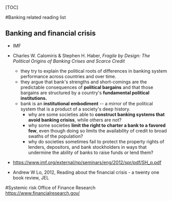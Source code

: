 
[TOC]



#Banking related reading list

## Banking and financial crisis
- IMF
- Charles W. Calomiris & Stephen H. Haber, *Fragile by Design: The Political Origins of Banking Crises and Scarce Credit*
	- they try to explain the political roots of differences in banking system performance across countries and over time.
	- they argue that bank's strengths and short-comings are the predictable consequences of **political bargains** and that those bargains are structured by a country's **fundamental political institutions.**
	- bank is an **institutional embodiment** -- a mirror of the political system that is a product of a society's deep history.
		- why are some societies able to **construct banking systems that avoid banking crisiss**, while others are not? 
		- why some societies **limit the right to charter a bank to a favored few**, even though doing so limits the availability of credit to broad swaths of the population?
		- why do societies sometimes fail to protect the property rights of lenders, depositors, and bank stockholders in ways that undermine the ability of banks to raise funds or lend them?
- https://www.imf.org/external/np/seminars/eng/2012/spr/pdf/SH_p.pdf

- Andrew W Lo, 2012, Reading about the financial crisis - a twenty one book review, JEL



#Systemic risk
Office of Finance Research
https://www.financialresearch.gov/
